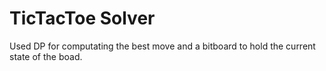 # TicTacToe Solver
Used DP for computating the best move and a bitboard to hold the current state of the boad.

